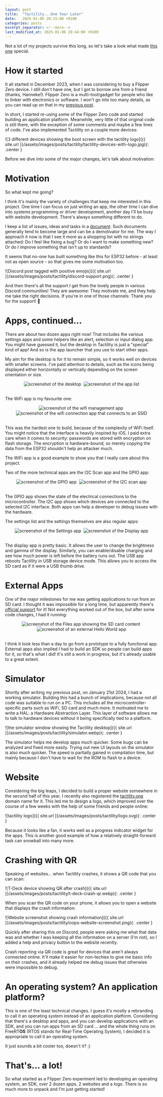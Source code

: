 ```yaml
---
layout: post
title:  "Tactility...One Year Later"
date:   2025-01-06 20:15:00 +0100
categories: posts
excerpt_separator: <!--more-->
last_modified_at: 2025-01-06 20:44:00 +0100
---
```


Not a lot of my projects survive this long, so let's take a look what made [this one](https://tactility.one) special.

<!--more-->

# How it started

It all started in December 2023, when I was considering to buy a Flipper Zero device. 
I still don't have one, but I got to borrow one from a friend (thanks, Hanneke!).
Flipper Zero is a multi-tool/gadget for people who like to tinker with electronics or software.
I won't go into too many details, as you can read up on that in my [previous post]({{page.previous.url}}).

In short, I started re-using some of the Flipper Zero code and started building an application platform.
Meanwhile, very little of that original code is still there, with the exception of some comments and maybe a few lines of code.
I've also implemented Tactility on a couple more devices:

![3 different devices showing the boot screen with the tactility logo]({{ site.url }}/assets/images/posts/tactility/tactility-devices-with-logo.jpg){: .center }

Before we dive into some of the major changes, let's talk about motivation:

# Motivation

So what kept me going?

I think it's mainly the variety of challenges that keep me interested in this project.
One time I can focus on just writing an app, the other time I can dive into systems programming or driver development,
another day I'll be busy with website development. There's always something different to do.

I keep a list of issues, ideas and tasks in a [document](https://github.com/ByteWelder/Tactility/blob/main/Documentation/ideas.md).
Such documents generally tend to become large and can be a demotivator for me.
The way I approach it now is that I see it more as a shopping list with no strings attached:
Do I feel like fixing a bug? Or do I want to make something new? Or do I improve something that isn't up to standards?

It seems that no-one has built something like this for ESP32 before - at least not as open source - so that gives me some motivation too. 

![Discord post tagged with positive emojis]({{ site.url }}/assets/images/posts/tactility/discord-support.png){: .center }

And then there's all the support I get from the lovely people in various Discord communities! They are awesome:
They motivate me, and they help me take the right decisions. If you're in one of those channels: Thank you for the support! 💙

# Apps, continued...

There are about two dozen apps right now! That includes the various settings apps and some helpers like an alert, selection or input dialog app.
You might have guessed it, but the desktop in Tactility is just a "special" kind of app! And so is the app launcher that you use to start other apps.

My aim for the desktop is for it to remain simple, so it works well on devices with smaller screens.
I've paid attention to details, such as the icons being displayed either horizontally or vertically depending on the screen orientation or size.

<center>
<img src="{{ site.url }}/assets/images/posts/tactility/screenshot-Desktop.png" alt="screenshot of the desktop" />&nbsp;
<img src="{{ site.url }}/assets/images/posts/tactility/screenshot-AppList.png" alt="screenshot of the app list" />
</center>
<br/>

The WiFi app is my favourite one:

<center>
<img src="{{ site.url }}/assets/images/posts/tactility/screenshot-WifiManage.png" alt="screenshot of the wifi management app" />&nbsp;
<img src="{{ site.url }}/assets/images/posts/tactility/screenshot-WifiConnect.png" alt="screenshot of the wifi connection app that connects to an SSID" />
</center>
<br/>

This was the hardest one to build, because of the complexity of WiFi itself.
You might notice that the interface is heavily inspired by iOS.
I paid extra care when it comes to security: passwords are stored with encryption on flash storage.
The encryption is hardware-bound, so merely copying the data from the ESP32 shouldn't help an attacker much.

The WiFi app is a good example to show you that I really care about this project.

Two of the more technical apps are the I2C Scan app and the GPIO app:

<center>
<img src="{{ site.url }}/assets/images/posts/tactility/screenshot-Gpio.png" alt="screenshot of the GPIO app" />&nbsp;
<img src="{{ site.url }}/assets/images/posts/tactility/screenshot-I2cScan.png" alt="screenshot of the I2C scan app" />
</center>
<br/>

The GPIO app shows the state of the electrical connections to the microcontroller.
The I2C app shows which devices are connected to the selected I2C interface.
Both apps can help a developer to debug issues with the hardware.

The settings list and the settings themselves are also regular apps:

<center>
<img src="{{ site.url }}/assets/images/posts/tactility/screenshot-Settings.png" alt="screenshot of the Settings app" />&nbsp;
<img src="{{ site.url }}/assets/images/posts/tactility/screenshot-Display.png" alt="screenshot of the Display app" />
</center>
<br/>

The display app is pretty basic. It allows the user to change the brightness and gamma of the display.
Similarly, you can enable/disable charging and see how much power is left before the battery runs out.
The USB app reboots Tactility in USB storage device mode. This allows you to access the SD card as if it were
a USB thumb drive.

# External Apps

One of the major milestones for me was getting applications to run from an SD card.
I thought it was impossible for a long time, but apparently there's [official support](https://components.espressif.com/components/espressif/elf_loader) for it!
Not everything worked out of the box, but after some code changes, I had it running:
 
<center>
<img src="{{ site.url }}/assets/images/posts/tactility/screenshot-Files.png" alt="screenshot of the Files app showing the SD card content" />&nbsp;
<img src="{{ site.url }}/assets/images/posts/tactility/screenshot-ExternalApp.png" alt="screenshot of an external Hello World app" />
</center>
<br/>

I think it took less than a day to go from a prototype to a fully functional app.
External apps also implied I had to build an SDK so people can build apps for it, so that's what I did!
It's still a work in progress, but it's already usable to a great extent.

# Simulator

Shortly after writing my previous post, on January 21st 2024, I had a working simulator.
Building this had a bunch of implications, because not all code was suitable to run on a PC.
This includes all the microcontroller-specific parts such as WiFi, SD card and much more. 
It motivated me to write a HAL: a Hardware Abstraction Layer. This layer of software allows me to talk to
hardware devices without it being specifically tied to a platform.

![the simulator window showing the Tactility desktop]({{ site.url }}/assets/images/posts/tactility/simulator.webp){: .center }

The simulator helps me develop apps much quicker.
Some bugs can be analyzed and fixed more easily. Trying out new UI layouts on the simulator is also much quicker.
The speed is partially gained in compilation time, but mainly because I don't have to wait for the ROM to flash to a device.

# Website

Considering the big leaps, I decided to build a proper website somewhere in the second half of this year.
I recently also registered the [tactility.one](https://tactility.one) domain name for it.
This led me to design a logo, which improved over the course of a few weeks with the help of some friends and people online:

![tactility logo]({{ site.url }}/assets/images/posts/tactility/logo.svg){: .center }

Because it looks like a fan, it works well as a progress indicator widget for the apps.
This is another good example of how a relatively straight-forward task can snowball into many more.

# Crashing with QR

Speaking of websites... when Tactility crashes, it shows a QR code that you can scan:

![T-Deck device showing QR after crash]({{ site.url }}/assets/images/posts/tactility/t-deck-crash-qr.webp){: .center }

When you scan the QR code on your phone, it allows you to open a website that displays the crash information:

![Website screenshot showing crash information]({{ site.url }}/assets/images/posts/tactility/oops-website-screenshot.png){: .center }

Quickly after sharing this on Discord, people were asking me what that data was
and whether I was keeping all the information on a server (I'm not), so I added a help and privacy button to the website recently.

Crash reporting via QR code is great for devices that aren't always connected online.
It'll make it easier for non-techies to give me basic info on their crashes,
and it already helped me debug issues that otherwise were impossible to debug.

# An operating system? An application platform?

This is one of the least technical changes. I guess it's mostly a rebranding to call it an operating system instead of an application platform.
Considering that there's a desktop and apps, and you can develop applications with an SDK, and you can run apps from an SD card ... 
and the whole thing runs on FreeRT**OS** (RTOS stands for Real-Time Operating System), I decided it is appropriate to call it an operating system. 

It just sounds a bit cooler too, doesn't it? ;)

# That's... a lot!

So what started as a Flipper Zero experiment led to developing an operating system, an SDK, over 2 dozen apps, 2 websites and a logo.
There is so much more to unpack and I'm just getting started!

